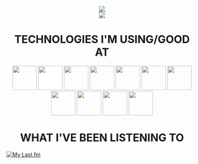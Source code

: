 


<p align="center">
  <a href="https://github.com/oeuf16"><img src="http://readme-typing-svg.herokuapp.com?lines=Hello!"></a>
  
  <br>  
  <a  href="https://github.com/oeuf16"><img align="center" src="http://readme-typing-svg.herokuapp.com?lines=I'm+A+20yo+Front-end+developer."></a>
</p>

<h1 align="center">TECHNOLOGIES I'M USING/GOOD AT</h1>

<p align="center"><img src="https://cdn.jsdelivr.net/gh/devicons/devicon/icons/react/react-original.svg" style="height: 4rem"/>
<img src="https://cdn.jsdelivr.net/gh/devicons/devicon/icons/nodejs/nodejs-original-wordmark.svg" style="height:4rem; background-color:white"/>
<img src="https://user-images.githubusercontent.com/93136950/180482244-addddf2b-a96e-49f7-822b-cfa38ebb9e0e.png" style="height: 4rem"/>

<img src="https://cdn.jsdelivr.net/gh/devicons/devicon/icons/html5/html5-original-wordmark.svg" style="height: 4rem"/>
<img src="https://cdn.jsdelivr.net/gh/devicons/devicon/icons/css3/css3-original-wordmark.svg" style="height: 4rem"/>
<img src="https://cdn.jsdelivr.net/gh/devicons/devicon/icons/javascript/javascript-plain.svg" style="height: 4rem"/>
<img src="https://skorpil.cz/sites/default/files/2022-01/1200px-Bash_Logo_Colored.svg_.png" style="height: 4rem"/>

<img src="https://cdn.jsdelivr.net/gh/devicons/devicon/icons/bootstrap/bootstrap-plain-wordmark.svg"  style="height: 4rem"/>
<img src="https://cdn.jsdelivr.net/gh/devicons/devicon/icons/npm/npm-original-wordmark.svg" style="height: 4rem"/>
<img src="https://cdn.jsdelivr.net/gh/devicons/devicon/icons/git/git-plain.svg" style="height: 4rem"/>
<img src="https://cdn.jsdelivr.net/gh/devicons/devicon/icons/python/python-original.svg"  style="height: 4rem"/>
</p>

<h1 align="center">WHAT I'VE BEEN LISTENING TO</h1>

 [![My Last.fm](https://lastfm-recently-played.vercel.app/api?user=addiiiieee&width=700&count=10)](https://www.last.fm/user/addiiiieee)


